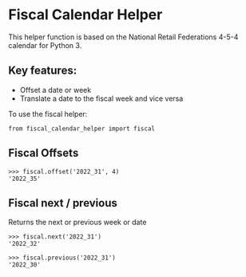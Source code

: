 # Fiscal Calendar Helper

This helper function is based on the National Retail Federations 4-5-4 calendar for Python 3.

## Key features: 
- Offset a date or week
- Translate a date to the fiscal week and vice versa

To use the fiscal helper:
```
from fiscal_calendar_helper import fiscal 
```

## Fiscal Offsets
```
>>> fiscal.offset('2022_31', 4)
'2022_35'
```

## Fiscal next / previous
Returns the next or previous week or date
```
>>> fiscal.next('2022_31')
'2022_32'

>>> fiscal.previous('2022_31')
'2022_30'
```